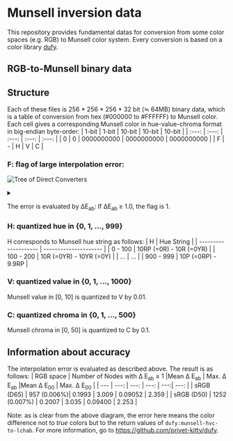 # Munsell inversion data
This repository provides fundamental datas for conversion from some color spaces (e.g. RGB) to Munsell color system. Every conversion is based on a color library [dufy](https://github.com/privet-kitty/dufy).

## RGB-to-Munsell binary data
## Structure
Each of these files is 256 * 256 * 256 * 32 bit (&#8786; 64MB) binary data, which is a table of  conversion from hex (#000000 to #FFFFFF) to Munsell color.  Each cell gives a corresponding Munsell color in hue-value-chroma format in big-endian byte-order:
| 1-bit | 1-bit | 10-bit | 10-bit | 10-bit |
| :---: | :---: | :---: | :---: | :---: |
| 0 | 0 | 0000000000 | 0000000000 | 0000000000 |
| F | - | H | V | C |

### F: flag of large interpolation error: 

![Tree of Direct Converters](https://g.gravizo.com/source/converter_tree?https%3A%2F%2Fraw.githubusercontent.com%2Fprivet-kitty%2Fmunsell-inversion-data%2Fmaster%2FREADME.md)

<details> 
<summary></summary>
error_diagram
digraph G {
   graph [
      labelloc = "t",
      label = "Interpolation Error in the case of sRGB(D65)",
      fontsize = 16
   ];
   node [shape = "box", fontname = "helvetica"]
   munsell [ label = "Munsell Color" ]
   lchab [ label = "LCH(ab)\n Illuminant C" ]
   xyzc [label = "XYZ\nIlluminant C" ]
   xyzd65a [label = "XYZ\nIlluminant D65" ]
   xyzd65b [label = "XYZ\nIlluminant D65" ]
   hex [label = "Hex"]

   {rank=same; munsell; hex;}
   {rank=same; xyzd65a; xyzd65b;}

   munsell -> lchab  [label = "dufy:munsell-hvc-to-lchab"]
   hex -> xyzd65b
   lchab -> xyzc
   xyzc -> xyzd65a [label = "bradford" ]
  
  

  xyzd65b -> xyzd65a [  label = "Error",
                        dir = both,
                        color = palevioletred3,
                        fontcolor = palevioletred3 ]

}
error_diagram
</details>

The error is evaluated by &Delta;E<sub>ab</sub>:  If &Delta;E<sub>ab</sub>  &ge; 1.0, the flag is 1.


### H: quantized hue in {0, 1, ..., 999}

H corresponds to Munsell hue string as follows:
| H | Hue String |
| -------------------- | --------------------- | 
| 0 - 100 | 10RP (=0R) - 10R (=0YR) |
| 100 - 200 | 10R (=0YR) - 10YR (=0Y) |
| ... | ... |
| 900 - 999 | 10P (=0RP) - 9.9RP |

### V: quantized value in {0, 1, ..., 1000}
Munsell value in [0, 10] is quantized to V by 0.01.
### C:  quantized chroma in {0, 1, ..., 500}
Munsell chroma in [0, 50] is quantized to C by 0.1.


## Information about accuracy
The interpolation error is evaluated as described above. The result is as follows:
| RGB space | Number of Nodes with &Delta; E<sub>ab</sub> &ge; 1 |Mean &Delta; E<sub>ab</sub> | Max. &Delta; E<sub>ab</sub> |Mean &Delta; E<sub>00</sub> | Max. &Delta; E<sub>00</sub> |
| --- | ---: | ---: | ---: | ---:| ---: |
| sRGB (D65) | 957 (0.006%)| 0.1993 | 3.009 | 0.09052 | 2.359 |
| sRGB (D50) | 1252 (0.007%) | 0.2007 | 3.035 | 0.09400 | 2.253 |



Note: as is clear from the above diagram, the error here means the color difference not to *true* colors but to the return values of `dufy:munsell-hvc-to-lchab`. For more information, go to https://github.com/privet-kitty/dufy.

